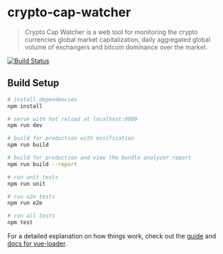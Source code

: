 # crypto-cap-watcher

> Crypto Cap Watcher is a web tool for monitoring the crypto currencies global market capitalization, daily aggregated global volume of exchangers and bitcoin dominance over the market.

[![Build Status](https://semaphoreci.com/api/v1/xdemocle/crypto-cap-watcher/branches/master/badge.svg)](https://semaphoreci.com/xdemocle/crypto-cap-watcher)

## Build Setup

``` bash
# install dependencies
npm install

# serve with hot reload at localhost:8080
npm run dev

# build for production with minification
npm run build

# build for production and view the bundle analyzer report
npm run build --report

# run unit tests
npm run unit

# run e2e tests
npm run e2e

# run all tests
npm test
```

For a detailed explanation on how things work, check out the [guide](http://vuejs-templates.github.io/webpack/) and [docs for vue-loader](http://vuejs.github.io/vue-loader).

